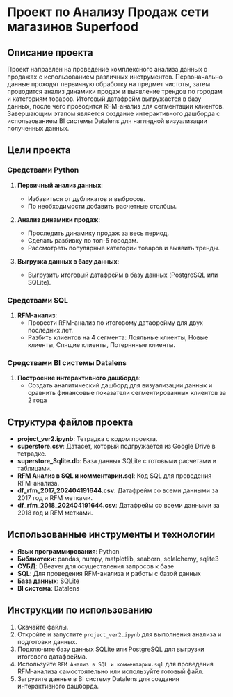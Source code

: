 # Проект по Анализу Продаж сети магазинов Superfood

## Описание проекта

Проект направлен на проведение комплексного анализа данных о продажах с использованием различных инструментов. Первоначально данные проходят первичную обработку на предмет чистоты, затем проводится анализ динамики продаж и выявление трендов по городам и категориям товаров. Итоговый датафрейм выгружается в базу данных, после чего проводится RFM-анализ для сегментации клиентов. Завершающим этапом является создание интерактивного дашборда с использованием BI системы Datalens для наглядной визуализации полученных данных.

## Цели проекта

### Средствами Python

1. **Первичный анализ данных**:
    - Избавиться от дубликатов и выбросов.
    - По необходимости добавить расчетные столбцы.

2. **Анализ динамики продаж**:
    - Проследить динамику продаж за весь период.
    - Сделать разбивку по топ-5 городам.
    - Рассмотреть популярные категории товаров и выявить тренды.

3. **Выгрузка данных в базу данных**:
    - Выгрузить итоговый датафрейм в базу данных (PostgreSQL или SQLite).

### Средствами SQL

1. **RFM-анализ**:
    - Провести RFM-анализ по итоговому датафрейму для двух последних лет.
    - Разбить клиентов на 4 сегмента: Лояльные клиенты, Новые клиенты, Спящие клиенты, Потерянные клиенты.

### Средствами BI системы Datalens

1. **Построение интерактивного дашборда**:
    - Создать аналитический дашборд для визуализации данных и сравнить финансовые показатели сегментированных клиентов за 2 года

## Структура файлов проекта

- **project_ver2.ipynb**: Тетрадка с кодом проекта.
- **superstore.csv**: Датасет, который подгружается из Google Drive в тетрадке.
- **superstore_Sqlite.db**: База данных SQLite с готовыми расчетами и таблицами.
- **RFM Анализ в SQL и комментарии.sql**: Код SQL для проведения RFM-анализа.
- **df_rfm_2017_202404191644.csv**: Датафрейм со всеми данными за 2017 год и RFM метками.
- **df_rfm_2018_202404191644.csv**: Датафрейм со всеми данными за 2018 год и RFM метками.

## Использованные инструменты и технологии

- **Язык программирования**: Python
- **Библиотеки**: pandas, numpy, matplotlib, seaborn, sqlalchemy, sqlite3
- **СУБД**: DBeaver для осуществления запросов к базе
- **SQL**: Для проведения RFM-анализа и работы с базой данных
- **База данных**: SQLite
- **BI система**: Datalens


## Инструкции по использованию

1. Скачайте файлы.
2. Откройте и запустите `project_ver2.ipynb` для выполнения анализа и подготовки данных.
3. Подключите базу данных SQLite или PostgreSQL для выгрузки итогового датафрейма.
4. Используйте `RFM Анализ в SQL и комментарии.sql` для проведения RFM-анализа самостоятельно или используйте готовый файл.
5. Загрузите данные в BI систему Datalens для создания интерактивного дашборда.



